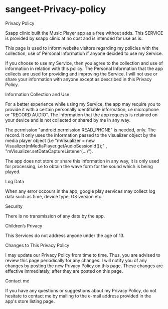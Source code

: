 # sangeet-Privacy-policy
Privacy Policy

Ssapp clinic built the Music Player app as a free without adds. This SERVICE is provided by ssapp clinic at no cost and is intended for use as is.

This page is used to inform website visitors regarding my policies with the collection, use of Personal Information if anyone decided to use my Service.

If you choose to use my Service, then you agree to the collection and use of information in relation with this policy. The Personal Information that the app collects are used for providing and improving the Service. I will not use or share your information with anyone except as described in this Privacy Policy.

Information Collection and Use

For a better experience while using my Service, the app may require you to provide it with a certain personally identifiable information, i.e microphone or "RECORD AUDIO". The information that the app requests is retained on your device and is not collected or shared by me in any way.

The permission "android.permission.READ_PHONE" is needed, only. The record. It only uses the information passed to the visualizer object by the media player object (i.e "mVisualizer = new Visualizer(mMediaPlayer.getAudioSessionId());" , "mVisualizer.setDataCaptureListener(...)").

The app does not store or share this information in any way, it is only used for processing, i.e to obtain the wave form for the sound which is being played.

Log Data

When any error occours in the app, google play services may collect log data such as time, device type, OS version etc.


Security

There is no transmission of any data by the app.

Children’s Privacy

This Services do not address anyone under the age of 13.

Changes to This Privacy Policy

I may update our Privacy Policy from time to time. Thus, you are advised to review this page periodically for any changes. I will notify you of any changes by posting the new Privacy Policy on this page. These changes are effective immediately, after they are posted on this page.

Contact me

If you have any questions or suggestions about my Privacy Policy, do not hesitate to contact me by mailing to the e-mail address provided in the app's store listing page.
